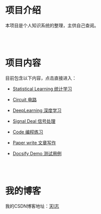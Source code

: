 # **项目介绍**

本项目是个人知识系统的整理，主供自己查阅。
<p>
<br>
 <br>
</p>

# **项目内容**

目前包含以下内容，点击直接进入：

- [Statistical Learning 统计学习](statistical_learning/README.md)

- [Circuit 电路](Circuit/README.md) 

- [DeepLearning 深度学习](DeepLearning/README.md) 

- [Signal Deal 信号处理](signal_deal/README.md) 

- [Code 编程练习](Code/README.md) 

- [Paper write 文章写作](Paper_write/README.md) 

-  <a href="./docsify_demo/">Docsify Demo 测试用例</a>

<p>
<br>
 <br>
</p>


# **我的博客**

我的CSDN博客地址：[天l志](https://blog.csdn.net/qq_38347393)